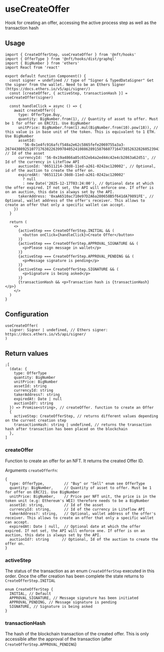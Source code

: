 # useCreateOffer

Hook for creating an offer, accessing the active process step as well as the transaction hash

## Usage

```tsx
import { CreateOfferStep, useCreateOffer } from '@nft/hooks'
import { OfferType } from '@nft/hooks/dist/graphql'
import { BigNumber } from 'ethers'
import React from 'react'

export default function Component() {
  const signer = undefined // type of "Signer & TypedDataSigner" Get the signer from the wallet. Need to be an Ethers Signer (https://docs.ethers.io/v5/api/signer/)
  const [createOffer, { activeStep, transactionHash }] = useCreateOffer(signer)

  const handleClick = async () => {
    await createOffer({
      type: OfferType.Buy,
      quantity: BigNumber.from(1), // Quantity of asset to offer. Must be 1 for offer on ERC721. Use BigNumber
      unitPrice: BigNumber.from(1).mul(BigNumber.from(10).pow(18)), // this value is in base unit of the token. This is equivalent to 1 ETH. Use BigNumber
      assetId:
        '56-0x1e4fc916afcf548a2e62c5865fefe2069755a3a3-26744308925107717638226399784052410886289158766077164738526328260523943400243', // Id of the asset
      currencyId: '56-0x19a4866a85c652eb4a2ed44c42e4cb2863a62d51', // Id of the currency in Liteflow API
      auctionId: '06511214-38d8-11ed-a261-0242ac120002', // Optional, id of the auction to create the offer on.
      expiredAt: '06511214-38d8-11ed-a261-0242ac120002'
        ? null
        : new Date('2025-12-17T03:24:00'), // Optional date at which the offer expired. If not set, the API will enforce one. If offer is on an auction, this date is always set by the API.
      takerAddress: '0xaA6510ac710e97D2A6a280658B5f641dA79891FE', // Optional, wallet address of the offer's receiver. This allows to create an offer that only a specific wallet can accept.
    })
  }

  return (
    <>
      {activeStep === CreateOfferStep.INITIAL && (
        <button onClick={handleClick}>Create Offer</button>
      )}
      {activeStep === CreateOfferStep.APPROVAL_SIGNATURE && (
        <p>Please sign message in wallet</p>
      )}
      {activeStep === CreateOfferStep.APPROVAL_PENDING && (
        <p>Message signature is pending</p>
      )}
      {activeStep === CreateOfferStep.SIGNATURE && (
        <p>Signature is being asked</p>
      )}
      {transactionHash && <p>Transaction hash is {transactionHash}</p>}
    </>
  )
}
```

## Configuration

```tsx
useCreateOffer(
  signer: Signer | undefined, // Ethers signer: https://docs.ethers.io/v5/api/signer/
)
```

## Return values

```tsx
;[
  (data: {
    type: OfferType
    quantity: BigNumber
    unitPrice: BigNumber
    assetId: string
    currencyId: string
    takerAddress?: string
    expiredAt: Date | null
    auctionId?: string
  }) => Promise<string>, // createOffer. function to create an Offer
  {
    activeStep: CreateOfferStep, // returns different values depending on the current creation step
    transactionHash: string | undefined, // returns the transaction hash after transaction has been placed on the blockchain
  },
]
```

### createOffer

Function to create an offer for an NFT. It returns the created Offer ID.

Arguments `createOfferFn`:

```tsx
{
  type: OfferType,         // "Buy" or "Sell" enum see OfferType
  quantity: BigNumber,     // Quantity of asset to offer. Must be 1 for offer on ERC721. Use BigNumber
  unitPrice: BigNumber,    // Price per NFT unit, the price is in the token unit (e.g: Ethereum's WEI) therefore needs to be a BigNumber
  assetId: string,         // Id of the asset
  currencyId: string,      // Id of the currency in Liteflow API
  takerAddress?: string,   // Optional, wallet address of the offer's receiver. This allows to create an offer that only a specific wallet can accept.
  expiredAt: Date | null,  // Optional date at which the offer expired. If not set, the API will enforce one. If offer is on an auction, this date is always set by the API.
  auctionId?: string      // Optional, Id of the auction to create the offer on.
}
```

### activeStep

The status of the transaction as an enum `CreateOfferStep` executed in this order. Once the offer creation has been complete the state returns to `CreateOfferStep.INITIAL`

```tsx
enum CreateOfferStep {
  INITIAL, // Default
  APPROVAL_SIGNATURE, // Message signature has been initiated
  APPROVAL_PENDING, // Message signature is pending
  SIGNATURE, // Signature is being asked
}
```

### transactionHash

The hash of the blockchain transaction of the created offer. This is only accessible after the approval of the transaction (after `CreateOfferStep.APPROVAL_PENDING`)
